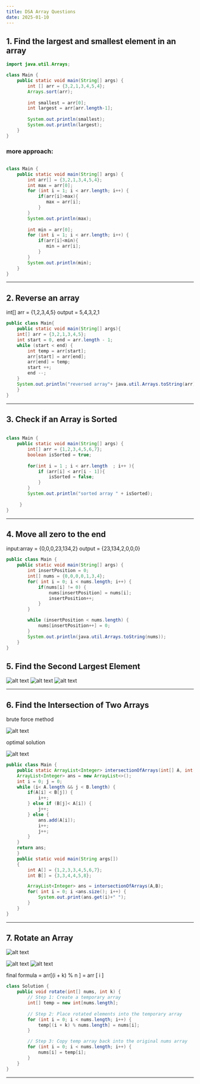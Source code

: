 ```yaml
---
title: DSA Array Questions
date: 2025-01-10
---
```


## 1. Find the largest and smallest element in an array

```java
import java.util.Arrays;

class Main {
    public static void main(String[] args) {
        int [] arr = {3,2,1,3,4,5,4};
        Arrays.sort(arr);
        
        int smallest = arr[0];
        int largest = arr[arr.length-1];
        
        System.out.println(smallest);
        System.out.println(largest);
    }
}
```

### more  approach:

```java

class Main {
    public static void main(String[] args) {
        int arr[] = {3,2,1,3,4,5,4};
        int max = arr[0];
        for (int i = 1; i < arr.length; i++) {
            if(arr[i]>max){
               max = arr[i];   
            }
        }
        System.out.println(max);
        
        int min = arr[0];
        for (int i = 1; i < arr.length; i++) {
            if(arr[i]<min){
               min = arr[i];   
            }
        }
        System.out.println(min);
    }
}

```

---

## 2. Reverse an array 


int[] arr = {1,2,3,4,5}
output = 5,4,3,2,1


```java
public class Main{
	public static void main(String[] args){
	int[] arr = {3,2,1,3,4,5};
	int start = 0, end = arr.length - 1;
	while (start < end) {
		int temp = arr[start];
		arr[start] = arr[end];
		arr[end] = temp;
		start ++;
		end --; 
	}
	System.out.println("reversed array"+ java.util.Arrays.toString(arr));
	}
}
```

---
## 3. Check if an Array is Sorted

```java

class Main {
    public static void main(String[] args) {
        int[] arr = {1,2,3,4,5,6,7};
        boolean isSorted = true;
        
        for(int i = 1 ; i < arr.length  ; i++ ){
            if (arr[i] < arr[i - 1]){
                isSorted = false;
            }
        }
        System.out.println("sorted array " + isSorted);
        
     }
}
```

---

## 4. Move all zero to the end

input:array = {0,0,0,23,134,2}
output = {23,134,2,0,0,0}

```java
public class Main {
    public static void main(String[] args) {
        int insertPosition = 0;
        int[] nums = {0,0,0,0,1,3,4};
        for( int i = 0; i < nums.length; i++) {
            if(nums[i] != 0) {
                nums[insertPosition] = nums[i];
                insertPosition++;
            }
        }

        while (insertPosition < nums.length) {
            nums[insertPosition++] = 0;
        }
        System.out.println(java.util.Arrays.toString(nums));
    }
}
```

## 5. **Find the Second Largest Element**

![alt text](Pastedimage20241225185154.png)
![alt text](Pastedimage20241225185202.png)
![alt text](Pastedimage20241225185211.png)

---
## 6. **Find the Intersection of Two Arrays**

brute force method 

![alt text](Pastedimage20241225190605.png)

optimal solution

![alt text](Pastedimage20241225191041.png)


```java
public class Main {
	public static ArrayList<Integer> intersectionOfArrays(int[] A, int[] B){
	ArrayList<Integer> ans = new ArrayList<>();
	int i = 0; j = 0;
	while (i< A.length && j < B.length) {
		if(A[i] < B[j]) {
			i++;
		} else if (B[j]< A[i]) {
			j++;
		} else {
			ans.add(A[i]);
			i++;
			j++;
		}
	}
	return ans;
	}
	public static void main(String args[])
	{
		int A[] = {1,2,3,3,4,5,6,7};
		int B[] = {3,3,4,4,5,8};

		ArrayList<Integer> ans = intersectionOfArrays(A,B);
		for( int i = 0; i <ans.size(); i++) {
			System.out.print(ans.get(i)+" ");
		}
	}
}
```

---
## 7. **Rotate an Array**

![alt text](Pastedimage20241225192533.png)

![alt text](Pastedimage20241225192711.png)
![alt text](Pastedimage20241225192855.png)

final formula = arr[(i + k) % n ] = arr [ i ]

```java
class Solution {
    public void rotate(int[] nums, int k) {
        // Step 1: Create a temporary array
        int[] temp = new int[nums.length];
        
        // Step 2: Place rotated elements into the temporary array
        for (int i = 0; i < nums.length; i++) {
            temp[(i + k) % nums.length] = nums[i];
        }

        // Step 3: Copy temp array back into the original nums array
        for (int i = 0; i < nums.length; i++) {
            nums[i] = temp[i];
        }
    }
}
```

---

